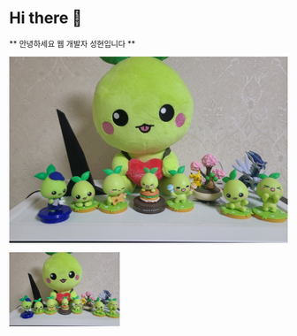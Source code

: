 # Hi there 👋

** 안녕하세요 웹 개발자 성현입니다 **

<img src='images/KakaoTalk_20230819_211836811.jpg'> </img>

<img src='images/KakaoTalk_20230819_211836811.jpg' width=200 heigh=200> </img>
